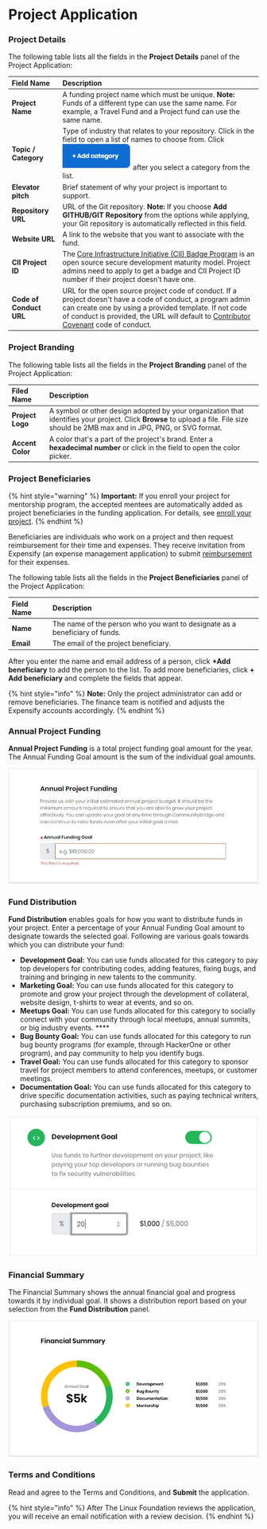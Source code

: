 # Project Application

### Project Details

The following table lists all the fields in the **Project Details** panel of the Project Application:

| Field Name | Description |
| :--- | :--- |
| **Project Name** | A funding project name which must be unique. **Note:** Funds of a different type can use the same name. For example, a Travel Fund and a Project fund can use the same name. |
| **Topic / Category**  | Type of industry that relates to your repository. Click in the field to open a list of names to choose from. Click ![](../.gitbook/assets/18088098%20%283%29%20%282%29%20%281%29%20%282%29.jpg) after you select a category from the list. |
| **Elevator pitch**  | Brief statement of why your project is important to support. |
| **Repository URL** | URL of the Git repository.  **Note:** If you choose **Add GITHUB/GIT Repository** from the options while applying, your Git repository is automatically reflected in this field. |
| **Website URL** | A link to the website that you want to associate with the fund. |
| **CII Project ID** | The [Core Infrastructure Initiative \(CII\) Badge Program](https://www.coreinfrastructure.org/programs/badge-program/) is an open source secure development maturity model. Project admins need to apply to get a badge and CII Project ID number if their project doesn't have one.  |
| **Code of Conduct URL** | URL for the open source project code of conduct. If a project doesn't have a code of conduct, a program admin can create one by using a provided template. If not code of conduct is provided, the URL will default to [Contributor Covenant](https://www.contributor-covenant.org/version/1/4/code-of-conduct) code of conduct.  |

### Project Branding

The following table lists all the fields in the **Project Branding** panel of the Project Application:

| Filed Name | Description |
| :--- | :--- |
| **Project Logo** | A symbol or other design adopted by your organization that identifies your project. Click **Browse** to upload a file. File size should be 2MB max and in JPG, PNG, or SVG format. |
| **Accent Color** | A color that's a part of the project's brand.  Enter a **hexadecimal number** or click in the field to open the color picker. |

### Project Beneficiaries

{% hint style="warning" %}
**Important:** If you enroll your project for mentorship program, the accepted mentees are automatically added as project beneficiaries in the funding application. For details, see [enroll your project](../mentorship/administrators/enroll-your-program/).
{% endhint %}

Beneficiaries are individuals who work on a project and then request reimbursement for their time and expenses. They receive invitation from Expensify \(an expense management application\) to submit  [reimbursement](get-reimbursed.md) for their expenses.

The following table lists all the fields in the **Project Beneficiaries** panel of the Project Application:

| Field Name | Description |
| :--- | :--- |
| **Name** | The name of the person who you want to designate as a beneficiary of funds. |
| **Email** | The email of the project beneficiary. |

After you enter the name and email address of a person, click **+Add beneficiary** to add the person to the list. To add more beneficiaries, click **+ Add beneficiary** and complete the fields that appear.

{% hint style="info" %}
**Note:** Only the project administrator can add or remove beneficiaries. The finance team is notified and adjusts the Expensify accounts accordingly.
{% endhint %}

### Annual Project Funding

**Annual Project Funding** is a total project funding goal amount for the year. The Annual Funding Goal amount is the sum of the individual goal amounts.

![Annual Project Funding](../.gitbook/assets/7418619.jpg)

### Fund Distribution

**Fund Distribution** enables goals for how you want to distribute funds in your project. Enter a percentage of your Annual Funding Goal amount to designate towards the selected goal. Following are various goals towards which you can distribute your fund:

* **Development Goal:** You can use funds allocated for this category to pay top developers for contributing codes, adding features, fixing bugs, and training and bringing in new talents to the community.
* **Marketing Goal:** You can use funds allocated for this category to promote and grow your project through the development of collateral, website design, t-shirts to wear at events, and so on.
* **Meetups Goal:** You can use funds allocated for this category to socially connect with your community through local meetups, annual summits, or big industry events. ****
* **Bug Bounty Goal:** You can use funds allocated for this category to run bug bounty programs \(for example, through HackerOne or other program\), and pay community to help you identify bugs.
* **Travel Goal:** You can use funds allocated for this category to sponsor travel for project members to attend conferences, meetups, or customer meetings.
* **Documentation Goal:** You can use funds allocated for this category to drive specific documentation activities, such as paying technical writers, purchasing subscription premiums, and so on.

![](../.gitbook/assets/7418622.png)

### Financial Summary

The Financial Summary shows the annual financial goal and progress towards it by individual goal. It shows a distribution report based on your selection from the **Fund Distribution** panel.

![Financial Summary](../.gitbook/assets/7418621.png)

### Terms and Conditions

Read and agree to the Terms and Conditions, and **Submit** the application.

{% hint style="info" %}
After The Linux Foundation reviews the application, you will receive an email notification with a review decision. 
{% endhint %}

